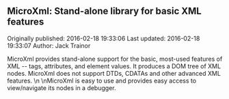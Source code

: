 ## MicroXml: Stand-alone library for basic XML features

Originally published: 2016-02-18 19:33:06
Last updated: 2016-02-18 19:33:07
Author: Jack Trainor

MicroXml provides stand-alone support for the basic, most-used features of XML -- tags, attributes, and element values. It produces a DOM tree of XML nodes. MicroXml does not support DTDs, CDATAs and other advanced XML features.\n\nMicroXml is easy to use and provides easy access to view/navigate its nodes in a debugger.